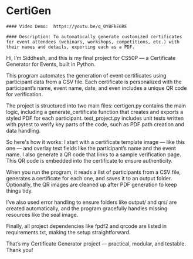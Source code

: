  # CertiGen
    #### Video Demo:  https://youtu.be/q_0YBFkE6RE

    #### Description: To automatically generate customized certificates for event attendees (webinars, workshops, competitions, etc.) with their names and details, exporting each as a PDF.
    
Hi, I’m Siddhesh, and this is my final project for CS50P — a Certificate Generator for Events, built in Python.

This program automates the generation of event certificates using participant data from a CSV file. Each certificate is personalized with the participant’s name, event name, date, and even includes a unique QR code for verification.

The project is structured into two main files:
certigen.py contains the main logic, including a generate_certificate function that creates and exports a styled PDF for each participant.
test_project.py includes unit tests written with pytest to verify key parts of the code, such as PDF path creation and data handling.

So here's how it works:
I start with a certificate template image — like this one — and overlay text fields like the participant’s name and the event name. I also generate a QR code that links to a sample verification page. This QR code is embedded into the certificate to ensure authenticity.

When you run the program, it reads a list of participants from a CSV file, generates a certificate for each one, and saves it to an output folder.
Optionally, the QR images are cleaned up after PDF generation to keep things tidy.

I’ve also used error handling to ensure folders like output/ and qrs/ are created automatically, and the program gracefully handles missing resources like the seal image.

Finally, all project dependencies like fpdf2 and qrcode are listed in requirements.txt, making the setup straightforward.

That’s my Certificate Generator project — practical, modular, and testable. Thank you!